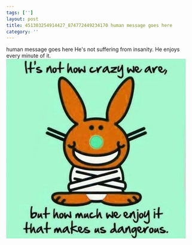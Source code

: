 ```yaml
---
tags: ['']
layout: post
title: 451303254914427_874772449234170 human message goes here
category: ''
---
```

human message goes here
He's not suffering from insanity. He enjoys every minute of it.
![451303254914427_874772449234170](/uploads/2014-12-20-451303254914427_874772449234170-human-message-goes-here.jpg)
